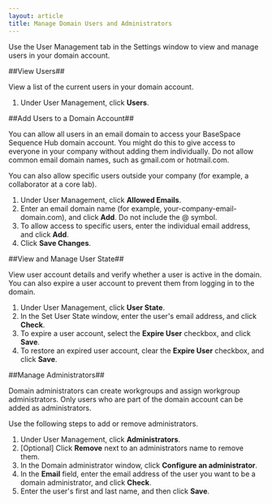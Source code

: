 ```yaml
---
layout: article
title: Manage Domain Users and Administrators
---
```

Use the User Management tab in the Settings window to view and manage users in your domain account. 

##View Users##

View a list of the current users in your domain account.

1. Under User Management, click **Users**.

##Add Users to a Domain Account##

You can allow all users in an email domain to access your BaseSpace Sequence Hub domain account. You might do this to give access to everyone in your company without adding them individually. Do not allow common email domain names, such as gmail.com or hotmail.com.

You can also allow specific users outside your company (for example, a collaborator at a core lab). 

1. Under User Management, click **Allowed Emails**.
2. Enter an email domain name (for example, your-company-email-domain.com), and click **Add**. Do not include the @ symbol.
3. To allow access to specific users, enter the individual email address, and click **Add**.
4. Click **Save Changes**.

##View and Manage User State##

View user account details and verify whether a user is active in the domain. You can also expire a user account to prevent them from logging in to the domain. 

1. Under User Management, click **User State**.
2. In the Set User State window, enter the user's email address, and click **Check**.
3. To expire a user account, select the **Expire User** checkbox, and click **Save**.
4. To restore an expired user account, clear the **Expire User** checkbox, and click **Save**.

##Manage Administrators##

Domain administrators can create workgroups and assign workgroup administrators. Only users who are part of the domain account can be added as administrators.

Use the following steps to add or remove administrators.

1. Under User Management, click **Administrators**.
2. [Optional] Click **Remove** next to an administrators name to remove them.
3. In the Domain administrator window, click **Configure an administrator**.
4. In the **Email** field, enter the email address of the user you want to be a domain administrator, and click **Check**.
5. Enter the user's first and last name, and then click **Save**.
